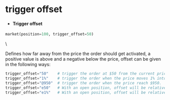 # trigger offset



* #### Trigger offset

```python
market(position=100, trigger_offset=50)
```

\


Defines how far away from the price the order should get activated, a positive value is above and a negative below the price, offset can be given in the following ways:

```python
trigger_offset="50"    # trigger the order at $50 from the current price.
trigger_offset="1%"    # trigger the order when the price moves 1% into profit.
trigger_offset="@950"  # trigger the order when the price reach $950.
trigger_offset="e50"   # With an open position, offset will be relative to average entry. With no open position and on spot, offset will be relative to current price
trigger_offset="e1%"   # With an open position, offset will be relative to average entry. With no open position and on pot, offset will be relative to current price
```
